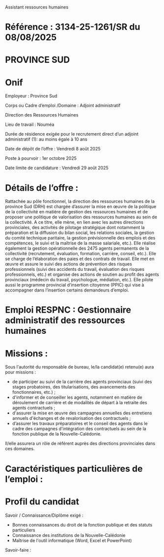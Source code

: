 Assistant ressources humaines

# Référence : 3134-25-1261/SR du 08/08/2025

# PROVINCE SUD

# Onif

Employeur : Province Sud

Corps ou Cadre d’emploi /Domaine : Adjoint administratif

Direction des Ressources Humaines

Lieu de travail : Nouméa

Durée de résidence exigée pour le recrutement direct d’un adjoint administratif (1): au moins égale à 10 ans

Date de dépôt de l’offre : Vendredi 8 août 2025

Poste à pourvoir : 1er octobre 2025

Date limite de candidature : Vendredi 29 août 2025

# Détails de l’offre :

Rattachée au pôle fonctionnel, la direction des ressources humaines de la province Sud (DRH) est chargée d’assurer la mise en œuvre de la politique de la collectivité en matière de gestion des ressources humaines et de proposer une politique de valorisation des ressources humaines au sein de la collectivité. A ce titre, elle mène, en lien avec les autres directions provinciales, des activités de pilotage stratégique dont notamment la préparation et la diffusion du bilan social, les relations sociales, la gestion du comité technique paritaire, la gestion prévisionnelle des emplois et des compétences, le suivi et la maîtrise de la masse salariale, etc.). Elle réalise également la gestion opérationnelle des 2475 agents permanents de la collectivité (recrutement, évaluation, formation, carrière, conseil, etc.). Elle se charge de l’élaboration des paies et des contrats de travail. Elle met en œuvre et assure le suivi des actions de prévention des risques professionnels (suivi des accidents du travail, évaluation des risques professionnels, etc.) et organise des actions de soutien au profit des agents provinciaux (médecin du travail, psychologue, médiation, etc.). Elle pilote aussi le programme provincial d’insertion citoyenne (PPIC) qui vise à accompagner dans l’insertion certains demandeurs d’emploi.

# Emploi RESPNC : Gestionnaire administratif des ressources humaines

# Missions :

Sous l'autorité du responsable de bureau, le/la candidat(e) retenu(e) aura pour missions :

- de participer au suivi de la carrière des agents provinciaux (suivi des stages probatoires, des titularisations, des avancements des fonctionnaires, etc.) ;
- d'informer et de conseiller les agents, notamment en matière de déroulement de carrière et de modalités de départ à la retraite des agents contractuels ;
- d'assurer la mise en œuvre des campagnes annuelles des entretiens annuels d'échanges et de revalorisation des contractuels ;
- d’assurer les travaux préparatoires et le conseil des agents dans le cadre des campagnes d'intégration des contractuels au sein de la fonction publique de la Nouvelle-Calédonie.

Il/elle assurera un rôle de référent auprès des directions provinciales dans ces domaines.

# Caractéristiques particulières de l’emploi :

# Profil du candidat

Savoir / Connaissance/Diplôme exigé :

- Bonnes connaissances du droit de la fonction publique et des statuts particuliers
- Connaissance des institutions de la Nouvelle-Calédonie
- Maîtrise de l'outil informatique (Word, Excel et PowerPoint)

Savoir-faire :
